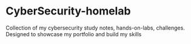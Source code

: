 # CyberSecurity-homelab
Collection of my cybersecurity study notes, hands-on-labs, challenges. Designed to showcase my portfolio and build my skills 
